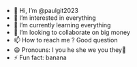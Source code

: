 - 👋 Hi, I’m @paulgit2023
- 👀 I’m interested in everything 
- 🌱 I’m currently learning everything 
- 💞️ I’m looking to collaborate on big money
- 📫 How to reach me ? Good question
- 😄 Pronouns: I you he she we you they🤣
- ⚡ Fun fact: banana

<!---
paulgit2023/paulgit2023 is a ✨ special ✨ repository because its `README.md` (this file) appears on your GitHub profile.
You can click the Preview link to take a look at your changes.
--->
